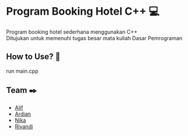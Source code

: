 # Program Booking Hotel C++ :computer:
Program booking hotel sederhana menggunakan C++ <br>
Ditujukan untuk memenuhi tugas besar mata kuliah Dasar Pemrograman

## How to Use? :memo:
run main.cpp

## Team :black_nib:
- [Alif](https://www.instagram.com/frappuccinogaze/)
- [Ardian](https://www.instagram.com/not_ardian_hilman/)
- [Nika](https://www.instagram.com/nikaaqisty/)
- [Riyandi](https://github.com/riyandifirman)
